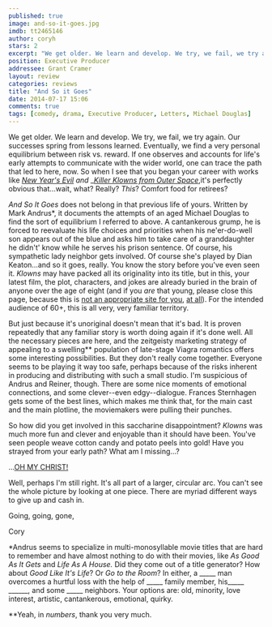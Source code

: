 ```yaml
---
published: true
image: and-so-it-goes.jpg
imdb: tt2465146
author: coryh 
stars: 2 
excerpt: "We get older. We learn and develop. We try, we fail, we try again. Our successes spring from lessons learned."
position: Executive Producer
addressee: Grant Cramer
layout: review
categories: reviews
title: "And So it Goes"
date: 2014-07-17 15:06
comments: true
tags: [comedy, drama, Executive Producer, Letters, Michael Douglas]
---
```

We get older. We learn and develop. We try, we fail, we try again. Our successes spring from lessons learned. Eventually, we find a very personal equilibrium between risk vs. reward. If one observes and accounts for life's early attempts to communicate with the wider world, one can trace the path that led to here, now. So when I see that you began your career with works like [_New Year's Evil_][1] _and_ _[_Killer Klowns from Outer Space_][2],it's perfectly obvious that…wait, what? Really? _This_? Comfort food for retirees?

   [1]: http://www.imdb.com/title/tt0082806/?ref_=nm_flmg_act_38
   [2]: http://www.imdb.com/title/tt0095444/?ref_=nm_knf_i1

_And So It Goes_ does not belong in that previous life of yours. Written by Mark Andrus*, it documents the attempts of an aged Michael Douglas to find the sort of equilibrium I referred to above. A cantankerous grump, he is forced to reevaluate his life choices and priorities when his ne'er-do-well son appears out of the blue and asks him to take care of a granddaughter he didn't' know while he serves his prison sentence. Of course, his sympathetic lady neighbor gets involved. Of course she's played by Dian Keaton…and so it goes, really. You know the story before you've even seen it. _Klowns_ may have packed all its originality into its title, but in this, your latest film, the plot, characters, and jokes are already buried in the brain of anyone over the age of eight (and if you _are_ that young, please close this page, because this is [not an appropriate site for you][3], [at all][4]). For the intended audience of 60+, this is all very, very familiar territory.

   [3]: /content/2012/5/7/shame.html
   [4]: /content/2012/11/23/the-sessions.html

But just because it's unoriginal doesn't mean that it's bad. It is proven repeatedly that any familiar story is worth doing again if it's done well. All the necessary pieces are here, and the zeitgeisty marketing strategy of appealing to a swelling** population of late-stage Viagra romantics offers some interesting possibilities. But they don't really come together. Everyone seems to be playing it way too safe, perhaps because of the risks inherent in producing and distributing with such a small studio. I'm suspicious of Andrus and Reiner, though. There are some nice moments of emotional connections, and some clever--even edgy--dialogue. Frances Sternhagen gets some of the best lines, which makes me think that, for the main cast and the main plotline, the moviemakers were pulling their punches.

So how did you get involved in this saccharine disappointment? _Klowns_ was much more fun and clever and enjoyable than it should have been. You've seen people weave cotton candy and potato peels into gold! Have you strayed from your early path? What am I missing…?

…[OH MY CHRIST!][5]

   [5]: http://www.imdb.com/title/tt1979370/?ref_=nm_flmg_act_1

Well, perhaps I'm still right. It's all part of a larger, circular arc. You can't see the whole picture by looking at one piece. There are myriad different ways to give up and cash in.

Going, going, gone,

Cory  

*Andrus seems to specialize in multi-monosyllable movie titles that are hard to remember and have almost nothing to do with their movies, like _As Good As It Gets_ and _Life As A House._ Did they come out of a title generator? How about _Good Like It's Life_? Or _Go to the Room_? In either, a _____ man overcomes a hurtful loss with the help of _____ family member, his_____ ______, and some _____ neighbors. Your options are: old, minority, love interest, artistic, cantankerous, emotional, quirky.

**Yeah, in _numbers_, thank you very much.